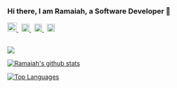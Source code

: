 <!-- ### Hi there 👋 -->

<!--
**christyram99/christyram99** is a ✨ _special_ ✨ repository because its `README.md` (this file) appears on your GitHub profile.

Here are some ideas to get you started:

- 🔭 I’m currently working on ...
- 🌱 I’m currently learning ...
- 👯 I’m looking to collaborate on ...
- 🤔 I’m looking for help with ...
- 💬 Ask me about ...
- 📫 How to reach me: ...
- 😄 Pronouns: ...
- ⚡ Fun fact: ...
-->

### Hi there, I am Ramaiah, a Software Developer 👋

<a href="https://twitter.com/ramaiahkethana">
  <img width="21px" alt="Ramaiah twitter" src="https://raw.githubusercontent.com/ramaiahkethana/ramaiahkethana/main/assets/twitter.svg" />
</a>

<a href="https://linkedin.com/in/ramaiahkethana">
  <img width="18px" style="margin-left:7px;" alt="Ramaiah LinkedIn" src="https://raw.githubusercontent.com/ramaiahkethana/ramaiahkethana/main/assets/linkedin.svg" />
</a>

<a href="https://instagram.com/ramaiahkethana">
  <img width="18px" style="margin-left:7px;" alt="Ramaiah Instagram" src="https://raw.githubusercontent.com/ramaiahkethana/ramaiahkethana/main/assets/instagram.svg" />
</a>

<a href="mailto:christyram99@gmail.com">
  <img width="18px" style="margin-left:7px;" alt="Ramaiah Mail" src="https://raw.githubusercontent.com/ramaiahkethana/ramaiahkethana/main/assets/gmail.svg" />
</a>

<br/>
<br/>
 
![](https://komarev.com/ghpvc/?username=ramaiahkethana&color=brightgreen)

[![Ramaiah's github stats](https://github-readme-stats.vercel.app/api?username=ramaiahkethana&count_private=true&show_icons=true&bg_color=#000)](https://github.com/anuraghazra/github-readme-stats)

[![Top Languages](https://github-readme-stats.vercel.app/api/top-langs/?username=ramaiahkethana&exclude_repo=store,MMS,Sara,faculty_blog,Find_Examination_Centre,Easy_Parking)](https://github.com/anuraghazra/github-readme-stats)
